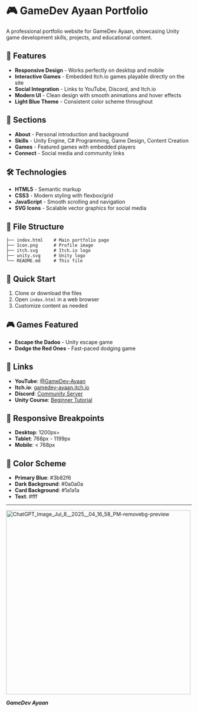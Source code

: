 # 🎮 GameDev Ayaan Portfolio

A professional portfolio website for GameDev Ayaan, showcasing Unity game development skills, projects, and educational content.

## 🌟 Features

- **Responsive Design** - Works perfectly on desktop and mobile
- **Interactive Games** - Embedded Itch.io games playable directly on the site
- **Social Integration** - Links to YouTube, Discord, and Itch.io
- **Modern UI** - Clean design with smooth animations and hover effects
- **Light Blue Theme** - Consistent color scheme throughout

## 🎯 Sections

- **About** - Personal introduction and background
- **Skills** - Unity Engine, C# Programming, Game Design, Content Creation
- **Games** - Featured games with embedded players
- **Connect** - Social media and community links

## 🛠️ Technologies

- **HTML5** - Semantic markup
- **CSS3** - Modern styling with flexbox/grid
- **JavaScript** - Smooth scrolling and navigation
- **SVG Icons** - Scalable vector graphics for social media

## 📁 File Structure

```
├── index.html    # Main portfolio page
├── Icon.png      # Profile image
├── itch.svg      # Itch.io logo
├── unity.svg     # Unity logo
└── README.md     # This file
```

## 🚀 Quick Start

1. Clone or download the files
2. Open `index.html` in a web browser
3. Customize content as needed

## 🎮 Games Featured

- **Escape the Dadoo** - Unity escape game
- **Dodge the Red Ones** - Fast-paced dodging game

## 🔗 Links

- **YouTube**: [@GameDev-Ayaan](https://www.youtube.com/@GameDev-Ayaan)
- **Itch.io**: [gamedev-ayaan.itch.io](https://gamedev-ayaan.itch.io/)
- **Discord**: [Community Server](https://discord.gg/jweY7j4Zcw)
- **Unity Course**: [Beginner Tutorial](https://www.youtube.com/watch?v=YBRlwCjLNMQ)

## 📱 Responsive Breakpoints

- **Desktop**: 1200px+
- **Tablet**: 768px - 1199px
- **Mobile**: < 768px

## 🎨 Color Scheme

- **Primary Blue**: #3b82f6
- **Dark Background**: #0a0a0a
- **Card Background**: #1a1a1a
- **Text**: #fff

---
<img width="500" height="500" alt="ChatGPT_Image_Jul_8__2025__04_16_58_PM-removebg-preview" src="https://github.com/user-attachments/assets/34ff231b-90a6-41f9-bccc-35825d62357b" />

_**GameDev Ayaan**_
